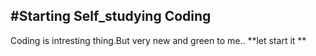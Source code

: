#Starting Self_studying Coding
---
Coding is intresting thing.But very new and green to me..
**let start it **

<!---
DOCLIM/DOCLIM is a ✨ special ✨ repository because its `README.md` (this file) appears on your GitHub profile.
You can click the Preview link to take a look at your changes.
--->
